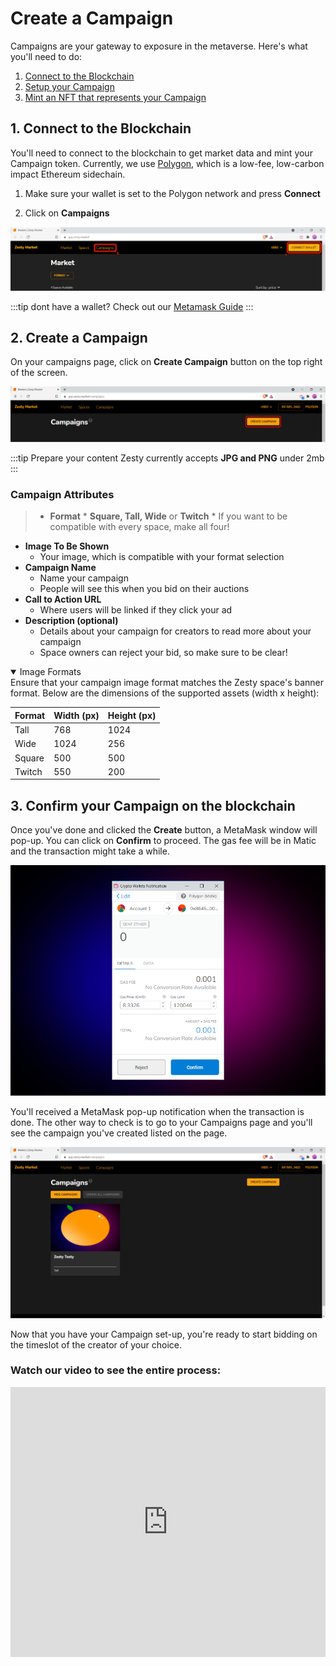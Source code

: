 # Create a Campaign

Campaigns are your gateway to exposure in the metaverse. Here's what you'll need to do:
1. [Connect to the Blockchain](#connect-to-the-blockchain)
2. [Setup your Campaign](#create-a-campaign)
3. [Mint an NFT that represents your Campaign](#confirm-your-campaign-on-the-blockchain)

## 1. Connect to the Blockchain

You'll need to connect to the blockchain to get market data and mint your Campaign token. Currently, we use [Polygon](https://polygon.technology), which is a low-fee, low-carbon impact Ethereum sidechain.


1. Make sure your wallet is set to the Polygon network and press **Connect**

1. Click on **Campaigns**

![](<../../.gitbook/assets/image (11).png>)

:::tip dont have a wallet?
Check out our [Metamask Guide](../metamask)
:::

## 2. Create a Campaign

On your campaigns page, click on **Create Campaign** button on the top right of the screen.

![](<../../.gitbook/assets/image (19).png>)

:::tip Prepare your content
Zesty currently accepts **JPG and PNG** under 2mb
:::

### Campaign Attributes

>* **Format**
    * **Square, Tall, Wide** or **Twitch**
    * If you want to be compatible with every space, make all four!
* **Image To Be Shown**
    * Your image, which is compatible with your format selection
* **Campaign Name**
    * Name your campaign
    * People will see this when you bid on their auctions
* **Call to Action URL**
    * Where users will be linked if they click your ad
* **Description (optional)**
    * Details about your campaign for creators to read more about your campaign
    * Space owners can reject your bid, so make sure to be clear!

<details open="true">
<summary>Image Formats</summary>
Ensure that your campaign image format matches the Zesty space's banner format. Below are the dimensions of the supported assets (width x height):

| Format | Width (px) | Height (px) |
| ------ | ---------- | ----------- |
| Tall   | 768        | 1024        |
| Wide   | 1024       | 256         |
| Square | 500        | 500         |
| Twitch | 550        | 200         |
</details>

## 3. Confirm your Campaign on the blockchain

Once you've done and clicked the **Create** button, a MetaMask window will pop-up. You can click on **Confirm** to proceed. The gas fee will be in Matic and the transaction might take a while.

![](<../../.gitbook/assets/image (17).png>)

You'll received a MetaMask pop-up notification when the transaction is done. The other way to check is to go to your Campaigns page and you'll see the campaign you've created listed on the page.

![](<../../.gitbook/assets/image (20).png>)

Now that you have your Campaign set-up, you're ready to start bidding on the timeslot of the creator of your choice.

### **Watch our video to see the entire process:** <a href="#watch-our-video-to-see-the-entire-process" id="watch-our-video-to-see-the-entire-process"></a>

<div class="iframe" position="relative" padding-bottom="56.25%" padding-top="30px" height="0" overflow="hidden"><iframe width="100%" height="432" src="https://www.youtube.com/embed/v6K6J44WsGI" title="YouTube video player" frameborder="0" position="absolution" top="0" left="0" allow="accelerometer; autoplay; clipboard-write; encrypted-media; gyroscope; picture-in-picture" allowfullscreen></iframe></div>